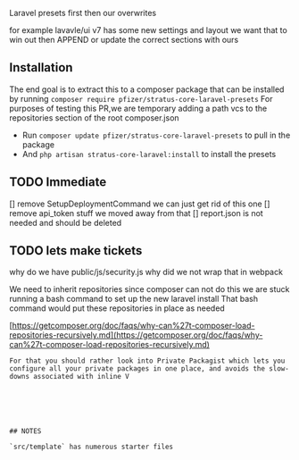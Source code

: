 

Laravel presets first then our overwrites

for example lavavle/ui v7 has some new settings and layout we want that to win out then APPEND or update the correct sections with ours

## Installation
The end goal is to extract this to a composer package that can be installed by running `composer require pfizer/stratus-core-laravel-presets`
For purposes of testing this PR,we are temporary adding a path vcs  to the repositories section of the root composer.json
- Run `composer update pfizer/stratus-core-laravel-presets` to pull in the package
- And `php artisan stratus-core-laravel:install` to install the presets

## TODO Immediate

  [] remove SetupDeploymentCommand we can just get rid of this one
  [] remove api_token stuff we moved away from that
  [] report.json is not needed and should be deleted



## TODO lets make tickets

why do we have public/js/security.js why did we not wrap that in webpack


We need to inherit repositories
since composer can not do this we are stuck running a bash command to set up the new laravel install
That bash command would put these repositories in place as needed


[https://getcomposer.org/doc/faqs/why-can%27t-composer-load-repositories-recursively.md](https://getcomposer.org/doc/faqs/why-can%27t-composer-load-repositories-recursively.md)
```
For that you should rather look into Private Packagist which lets you configure all your private packages in one place, and avoids the slow-downs associated with inline V






## NOTES

`src/template` has numerous starter files